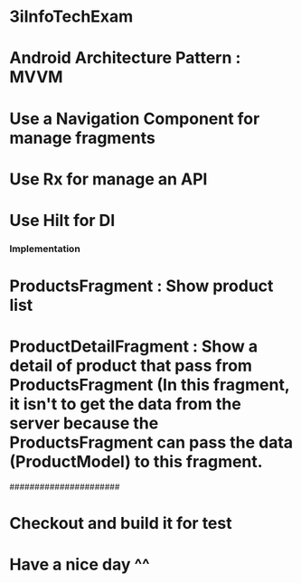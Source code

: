 # 3iInfoTechExam

# Android Architecture Pattern : MVVM

# Use a Navigation Component for manage fragments

# Use Rx for manage an API

# Use Hilt for DI

### Implementation ###
# ProductsFragment : Show product list
# ProductDetailFragment : Show a detail of product that pass from ProductsFragment (In this fragment, it isn't to get the data from the server because the ProductsFragment can pass the data (ProductModel) to this fragment.
######################

# Checkout and build it for test

# Have a nice day ^^
